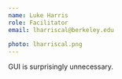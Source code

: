 ```yaml
---
name: Luke Harris 
role: Facilitator
email: lharriscal@berkeley.edu
 
photo: lharriscal.png
---
```


GUI is surprisingly unnecessary.